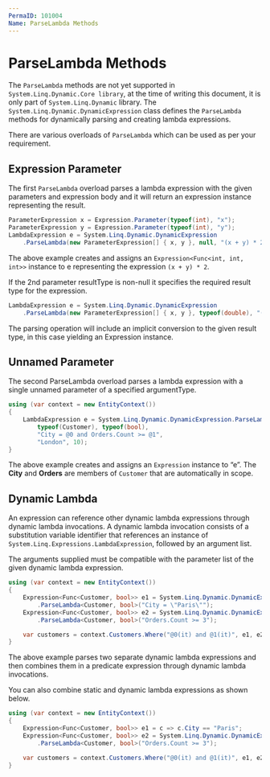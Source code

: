 ```yaml
---
PermaID: 101004
Name: ParseLambda Methods
---
```


# ParseLambda Methods

The `ParseLambda` methods are not yet supported in `System.Linq.Dynamic.Core library`, at the time of writing this document, it is only part of `System.Linq.Dynamic` library. The `System.Linq.Dynamic.DynamicExpression` class defines the `ParseLambda` methods for dynamically parsing and creating lambda expressions.

There are various overloads of `ParseLambda` which can be used as per your requirement.

## Expression Parameter

The first `ParseLambda` overload parses a lambda expression with the given parameters and expression body and it will return an expression instance representing the result. 

```csharp
ParameterExpression x = Expression.Parameter(typeof(int), "x");
ParameterExpression y = Expression.Parameter(typeof(int), "y");
LambdaExpression e = System.Linq.Dynamic.DynamicExpression
    .ParseLambda(new ParameterExpression[] { x, y }, null, "(x + y) * 2");
```

The above example creates and assigns an `Expression<Func<int, int, int>>` instance to e representing the expression `(x + y) * 2`.

If the 2nd parameter resultType is non-null it specifies the required result type for the expression. 

```csharp
LambdaExpression e = System.Linq.Dynamic.DynamicExpression
    .ParseLambda(new ParameterExpression[] { x, y }, typeof(double), "(x + y) * 2");
```

The parsing operation will include an implicit conversion to the given result type, in this case yielding an Expression instance.

## Unnamed Parameter

The second ParseLambda overload parses a lambda expression with a single unnamed parameter of a specified argumentType. 

```csharp
using (var context = new EntityContext())
{
    LambdaExpression e = System.Linq.Dynamic.DynamicExpression.ParseLambda(
        typeof(Customer), typeof(bool),
        "City = @0 and Orders.Count >= @1",
        "London", 10);
}
```

The above example creates and assigns an `Expression` instance to “e”. The **City** and **Orders** are members of `Customer` that are automatically in scope.

## Dynamic Lambda

An expression can reference other dynamic lambda expressions through dynamic lambda invocations. A dynamic lambda invocation consists of a substitution variable identifier that references an instance of `System.Linq.Expressions.LambdaExpression`, followed by an argument list. 

The arguments supplied must be compatible with the parameter list of the given dynamic lambda expression.

```csharp
using (var context = new EntityContext())
{
    Expression<Func<Customer, bool>> e1 = System.Linq.Dynamic.DynamicExpression
        .ParseLambda<Customer, bool>("City = \"Paris\"");
    Expression<Func<Customer, bool>> e2 = System.Linq.Dynamic.DynamicExpression
        .ParseLambda<Customer, bool>("Orders.Count >= 3");

    var customers = context.Customers.Where("@0(it) and @1(it)", e1, e2).ToList();
}
```

The above example parses two separate dynamic lambda expressions and then combines them in a predicate expression through dynamic lambda invocations.

You can also combine static and dynamic lambda expressions as shown below.

```csharp
using (var context = new EntityContext())
{
    Expression<Func<Customer, bool>> e1 = c => c.City == "Paris";
    Expression<Func<Customer, bool>> e2 = System.Linq.Dynamic.DynamicExpression
        .ParseLambda<Customer, bool>("Orders.Count >= 3");

    var customers = context.Customers.Where("@0(it) and @1(it)", e1, e2).ToList();
}
```

